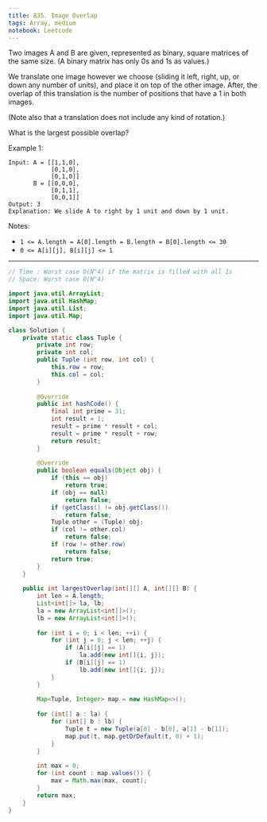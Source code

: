 ```yaml
---
title: 835. Image Overlap
tags: Array, medium
notebook: Leetcode
---
```


Two images A and B are given, represented as binary, square matrices of the same size.  (A binary matrix has only 0s and 1s as values.)

We translate one image however we choose (sliding it left, right, up, or down any number of units), and place it on top of the other image.  After, the overlap of this translation is the number of positions that have a 1 in both images.

(Note also that a translation does not include any kind of rotation.)

What is the largest possible overlap?

Example 1:
```
Input: A = [[1,1,0],
            [0,1,0],
            [0,1,0]]
       B = [[0,0,0],
            [0,1,1],
            [0,0,1]]
Output: 3
Explanation: We slide A to right by 1 unit and down by 1 unit.
```

Notes: 

- `1 <= A.length = A[0].length = B.length = B[0].length <= 30`
- `0 <= A[i][j], B[i][j] <= 1`

----------

```Java
// Time : Worst case O(N^4) if the matrix is filled with all 1s
// Space: Worst case O(N^4)

import java.util.ArrayList;
import java.util.HashMap;
import java.util.List;
import java.util.Map;

class Solution {
	private static class Tuple {
		private int row;
		private int col;
		public Tuple (int row, int col) {
			this.row = row;
			this.col = col;
		}
		
		@Override
		public int hashCode() {
			final int prime = 31;
			int result = 1;
			result = prime * result + col;
			result = prime * result + row;
			return result;
		}
		
		@Override
		public boolean equals(Object obj) {
			if (this == obj)
				return true;
			if (obj == null)
				return false;
			if (getClass() != obj.getClass())
				return false;
			Tuple other = (Tuple) obj;
			if (col != other.col)
				return false;
			if (row != other.row)
				return false;
			return true;
		}	
	}
	
    public int largestOverlap(int[][] A, int[][] B) {
    	int len = A.length;
    	List<int[]> la, lb;
    	la = new ArrayList<int[]>();
    	lb = new ArrayList<int[]>();
    	
    	for (int i = 0; i < len; ++i) {
    		for (int j = 0; j < len; ++j) {
    			if (A[i][j] == 1)
    				la.add(new int[]{i, j});
    			if (B[i][j] == 1)
    				lb.add(new int[]{i, j});
    		}
    	}
    	
    	Map<Tuple, Integer> map = new HashMap<>();
    	
    	for (int[] a : la) {
    		for (int[] b : lb) {
    			Tuple t = new Tuple(a[0] - b[0], a[1] - b[1]);
    			map.put(t, map.getOrDefault(t, 0) + 1);
    		}
    	}
    	
    	int max = 0;
    	for (int count : map.values()) {
    		max = Math.max(max, count);
    	}
        return max;
    }
}
```